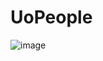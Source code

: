 # UoPeople
![image](https://github.com/user-attachments/assets/32424a66-0589-4a50-8706-8284c0afb237)
